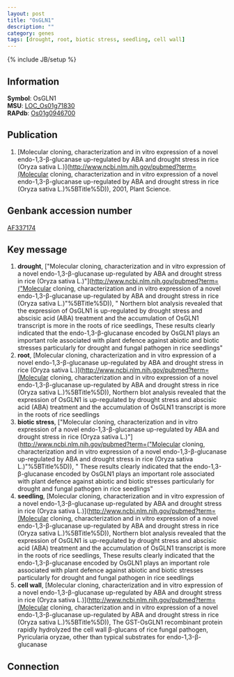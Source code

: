 ```yaml
---
layout: post
title: "OsGLN1"
description: ""
category: genes
tags: [drought, root, biotic stress, seedling, cell wall]
---
```

{% include JB/setup %}

## Information
__Symbol__: OsGLN1  
__MSU__: [LOC_Os01g71830](http://rice.plantbiology.msu.edu/cgi-bin/ORF_infopage.cgi?orf=LOC_Os01g71830)  
__RAPdb__: [Os01g0946700](http://rapdb.dna.affrc.go.jp/viewer/gbrowse_details/irgsp1?name=Os01g0946700)  

## Publication
1. [Molecular cloning, characterization and in vitro expression of a novel endo-1,3-β-glucanase up-regulated by ABA and drought stress in rice (Oryza sativa L.)](http://www.ncbi.nlm.nih.gov/pubmed?term=(Molecular cloning, characterization and in vitro expression of a novel endo-1,3-β-glucanase up-regulated by ABA and drought stress in rice (Oryza sativa L.)%5BTitle%5D)), 2001, Plant Science.

## Genbank accession number
[AF337174](http://www.ncbi.nlm.nih.gov/nuccore/AF337174)

## Key message
1. __drought__, ["Molecular cloning, characterization and in vitro expression of a novel endo-1,3-β-glucanase up-regulated by ABA and drought stress in rice (Oryza sativa L.)"](http://www.ncbi.nlm.nih.gov/pubmed?term=("Molecular cloning, characterization and in vitro expression of a novel endo-1,3-β-glucanase up-regulated by ABA and drought stress in rice (Oryza sativa L.)"%5BTitle%5D)), " Northern blot analysis revealed that the expression of OsGLN1 is up-regulated by drought stress and abscisic acid (ABA) treatment and the accumulation of OsGLN1 transcript is more in the roots of rice seedlings, These results clearly indicated that the endo-1,3-β-glucanase encoded by OsGLN1 plays an important role associated with plant defence against abiotic and biotic stresses particularly for drought and fungal pathogen in rice seedlings"
2. __root__, [Molecular cloning, characterization and in vitro expression of a novel endo-1,3-β-glucanase up-regulated by ABA and drought stress in rice (Oryza sativa L.)](http://www.ncbi.nlm.nih.gov/pubmed?term=(Molecular cloning, characterization and in vitro expression of a novel endo-1,3-β-glucanase up-regulated by ABA and drought stress in rice (Oryza sativa L.)%5BTitle%5D)),  Northern blot analysis revealed that the expression of OsGLN1 is up-regulated by drought stress and abscisic acid (ABA) treatment and the accumulation of OsGLN1 transcript is more in the roots of rice seedlings
3. __biotic stress__, ["Molecular cloning, characterization and in vitro expression of a novel endo-1,3-β-glucanase up-regulated by ABA and drought stress in rice (Oryza sativa L.)"](http://www.ncbi.nlm.nih.gov/pubmed?term=("Molecular cloning, characterization and in vitro expression of a novel endo-1,3-β-glucanase up-regulated by ABA and drought stress in rice (Oryza sativa L.)"%5BTitle%5D)), " These results clearly indicated that the endo-1,3-β-glucanase encoded by OsGLN1 plays an important role associated with plant defence against abiotic and biotic stresses particularly for drought and fungal pathogen in rice seedlings"
4. __seedling__, [Molecular cloning, characterization and in vitro expression of a novel endo-1,3-β-glucanase up-regulated by ABA and drought stress in rice (Oryza sativa L.)](http://www.ncbi.nlm.nih.gov/pubmed?term=(Molecular cloning, characterization and in vitro expression of a novel endo-1,3-β-glucanase up-regulated by ABA and drought stress in rice (Oryza sativa L.)%5BTitle%5D)),  Northern blot analysis revealed that the expression of OsGLN1 is up-regulated by drought stress and abscisic acid (ABA) treatment and the accumulation of OsGLN1 transcript is more in the roots of rice seedlings, These results clearly indicated that the endo-1,3-β-glucanase encoded by OsGLN1 plays an important role associated with plant defence against abiotic and biotic stresses particularly for drought and fungal pathogen in rice seedlings
5. __cell wall__, [Molecular cloning, characterization and in vitro expression of a novel endo-1,3-β-glucanase up-regulated by ABA and drought stress in rice (Oryza sativa L.)](http://www.ncbi.nlm.nih.gov/pubmed?term=(Molecular cloning, characterization and in vitro expression of a novel endo-1,3-β-glucanase up-regulated by ABA and drought stress in rice (Oryza sativa L.)%5BTitle%5D)),  The GST-OsGLN1 recombinant protein rapidly hydrolyzed the cell wall β-glucans of rice fungal pathogen, Pyricularia oryzae, other than typical substrates for endo-1,3-β-glucanase

## Connection


